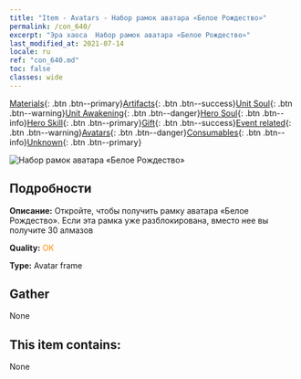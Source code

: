 ```yaml
---
title: "Item - Avatars - Набор рамок аватара «Белое Рождество»"
permalink: /con_640/
excerpt: "Эра хаоса  Набор рамок аватара «Белое Рождество»"
last_modified_at: 2021-07-14
locale: ru
ref: "con_640.md"
toc: false
classes: wide
---
```

 [Materials](/ItemsRU/){: .btn .btn--primary}[Artifacts](/ItemsRU/Artifacts/){: .btn .btn--success}[Unit Soul](/ItemsRU/UnitSoul/){: .btn .btn--warning}[Unit Awakening](/ItemsRU/UnitAwakening/){: .btn .btn--danger}[Hero Soul](/ItemsRU/HeroSoul/){: .btn .btn--info}[Hero Skill](/ItemsRU/HeroSkill/){: .btn .btn--primary}[Gift](/ItemsRU/Gift/){: .btn .btn--success}[Event related](/ItemsRU/Events/){: .btn .btn--warning}[Avatars](/ItemsRU/Avatars/){: .btn .btn--danger}[Consumables](/ItemsRU/Consumables/){: .btn .btn--info}[Unknown](/ItemsRU/Unknown/){: .btn .btn--primary}

 ![Набор рамок аватара «Белое Рождество»](/images/a/avatarFrame_48.png)

## Подробности
 **Описание:** Откройте, чтобы получить рамку аватара «Белое Рождество». Если эта рамка уже разблокирована, вместо нее вы получите 30 алмазов

 **Quality:** <span style="color: #FF8C00">OK</span>

 **Type:** Avatar frame

## Gather

  None

## This item contains:

  None

